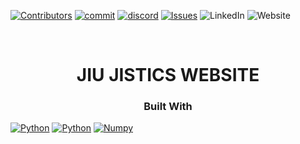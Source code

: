 <!-- Improved compatibility of back to top link: See: https://github.com/othneildrew/Best-README-Template/pull/73 -->
<a name="readme-top"></a>
<!--
*** Thanks for checking out the Best-README-Template. If you have a suggestion
*** that would make this better, please fork the repo and create a pull request
*** or simply open an issue with the tag "enhancement".
*** Don't forget to give the project a star!
*** Thanks again! Now go create something AMAZING! :D
-->



<!-- PROJECT SHIELDS -->
<!--
*** I'm using markdown "reference style" links for readability.
*** Reference links are enclosed in brackets [ ] instead of parentheses ( ).
*** See the bottom of this document for the declaration of the reference variables
*** for contributors-url, forks-url, etc. This is an optional, concise syntax you may use.
*** https://www.markdownguide.org/basic-syntax/#reference-style-links
-->
[![Contributors][contributors-shield]][contributors-url]
[![commit][commit-shield]][commit-url]
[![discord][discord-shield]][discord-url]
[![Issues][issues-shield]][issues-url]
![LinkedIn][linkedin-shield]
![Website][website-shield]



<!-- PROJECT LOGO -->
<br />

<h1 align="center">JIU JISTICS WEBSITE</h1>

 
</details>



 <h3 style="text-align: center;">Built With</h3>


 [![Python][Python]][Python-url]
 [![Python][Pandas]][Pandas-url]
 [![Numpy][Numpy]][Pandas-url]







<!-- MARKDOWN LINKS & IMAGES -->
[contributors-shield]: https://img.shields.io/github/contributors/Andrew95496/jiu_jistics_website?color=blue&style=for-the-badge
[contributors-url]: https://github.com/Andrew95496/jiu_jistics_website/graphs/contributors

[commit-shield]: https://img.shields.io/github/last-commit/Andrew95496/jiu_jistics_website?style=for-the-badge
[commit-url]: https://github.com/Andrew95496/jiu_jistics_website/commits/main

[discord-shield]: https://img.shields.io/discord/1062712419664801812?label=DISCORD&style=for-the-badge
[discord-url]: https://discord.gg/jNpxBtdadw

[issues-shield]: https://img.shields.io/github/issues/Andrew95496/jiu_jistics_website?style=for-the-badge
[issues-url]: https://github.com/Andrew95496/jiu_jistics_website/issues

[license-shield]: https://img.shields.io/github/license/
[linkedin-shield]: https://img.shields.io/github/languages/code-size/Andrew95496/jiu_jistics_website?color=black&style=for-the-badge

[website-shield]: https://img.shields.io/website?down_color=red&down_message=offline&style=for-the-badge&up_color=blue&up_message=running&url=https%3A%2F%2Fjiujistics.netlify.app%2F
[website-shield]: https://jiujistics.netlify.app/




[Python]: https://img.shields.io/badge/TypeScript-20232A?style=for-the-badge&logo=typescript&logoColor=61DAFB
[Python-url]: https://www.python.org/

[Pandas]: https://img.shields.io/badge/REACT-20232A?style=for-the-badge&logo=react&logoColor=61DAFB
[Pandas-url]: https://pandas.pydata.org/

[Numpy]: https://img.shields.io/badge/Vite-20232A?style=for-the-badge&logo=vite&logoColor=61DAFB
[Numpy-url]: https://numpy.org/